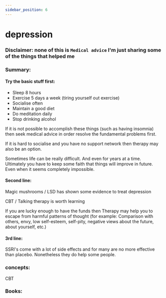 ```yaml
---
sidebar_position: 6
---
```


# depression

### Disclaimer: none of this is `Medical advice` I'm just sharing some of the things that helped me

### Summary: 

#### Try the basic stuff first:

* Sleep 8 hours
* Exercise 5 days a week (tiring yourself out exercise)
* Socialise often
* Maintain a good diet
* Do meditation daily
* Stop drinking alcohol

If it is not possible to accomplish these things (such as having insomnia) 
then seek medical advice in order resolve the fundamental problems first.

If it is hard to socialise and you have no support network then therapy may also 
be an option.

Sometimes life can be really difficult. And even for years at a time. Ultimately you have to 
keep some faith that things will improve in future. Even when it seems completely impossible.

#### Second line:

Magic mushrooms / LSD has shown some evidence to treat depression

CBT / Talking therapy is worth learning

If you are lucky enough to have the funds then Therapy may help you to escape from harmful patterns of thought
(for example: Comparison with others, envy, low self-esteem, self-pity, negative views about the future, about yourself, etc.)

#### 3rd line:

SSRI's come with a lot of side effects and for many are no more 
effective than placebo. Nonetheless they do help some people.


### concepts:

CBT





### Books:




